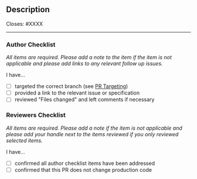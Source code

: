 ## Description

Closes: #XXXX

<!-- Add a description of the changes that this PR introduces and the files that
are the most critical to review. -->

---

### Author Checklist

*All items are required. Please add a note to the item if the item is not applicable and
please add links to any relevant follow up issues.*

I have...

- [ ] targeted the correct branch (see [PR Targeting](https://github.com/epix-network/epix/blob/main/CONTRIBUTING.md#pr-targeting))
- [ ] provided a link to the relevant issue or specification
- [ ] reviewed "Files changed" and left comments if necessary

### Reviewers Checklist

*All items are required. Please add a note if the item is not applicable and please add
your handle next to the items reviewed if you only reviewed selected items.*

I have...

- [ ] confirmed all author checklist items have been addressed
- [ ] confirmed that this PR does not change production code
